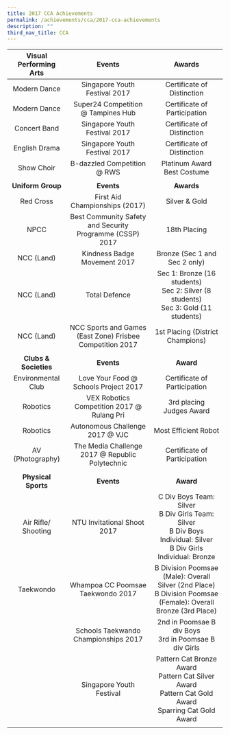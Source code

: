 ```yaml
---
title: 2017 CCA Achievements
permalink: /achievements/cca/2017-cca-achievements
description: ""
third_nav_title: CCA
---
```

| Visual Performing Arts | Events | Awards |
|:---:|:---:|:---:|
| Modern Dance | Singapore Youth Festival 2017 | Certificate of Distinction |
| Modern Dance | Super24 Competition @ Tampines Hub | Certificate of Participation |
| Concert Band | Singapore Youth Festival 2017 | Certificate of Distinction |
| English Drama | Singapore Youth Festival 2017 | Certificate of Distinction |
| Show Choir | B-dazzled Competition @ RWS | Platinum Award<br>Best Costume |
|  |  |  |
| **Uniform Group** | **Events** | **Awards** |
| Red Cross | First Aid Championships (2017) | Silver & Gold |
| NPCC | Best Community Safety and Security Programme (CSSP) 2017 | 18th Placing |
| NCC (Land) | Kindness Badge Movement 2017 | Bronze (Sec 1 and Sec 2 only) |
| NCC (Land) | Total Defence | Sec 1: Bronze (16 students)<br>Sec 2: Silver (8 students)<br>Sec 3: Gold (11 students) |
| NCC (Land) | NCC Sports and Games (East Zone) Frisbee Competition 2017 | 1st Placing (District Champions) |
|  |  |  |
| **Clubs & Societies** | **Events** | **Award** |
| Environmental Club | Love Your Food @ Schools Project 2017 | Certificate of Participation |
| Robotics | VEX Robotics Competition 2017 @ Rulang Pri | 3rd placing<br>Judges Award |
| Robotics | Autonomous Challenge 2017 @ VJC | Most Efficient Robot |
| AV (Photography) | The Media Challenge 2017 @ Republic Polytechnic | Certificate of Participation |
|  |  |  |
| **Physical Sports**| **Events** | **Award** |
| Air Rifle/ Shooting | NTU Invitational Shoot 2017 | C Div Boys Team: Silver<br>B Div Girls Team: Silver<br>B Div Boys Individual: Silver<br>B Div Girls Individual: Bronze |
| Taekwondo | Whampoa CC Poomsae Taekwondo 2017 | B Division Poomsae (Male): Overall Silver (2nd Place)<br>B Division Poomsae (Female): Overall Bronze (3rd Place) |
|  | Schools Taekwando Championships 2017 | 2nd in Poomsae B div Boys<br>3rd in Poomsae B div Girls |
|  | Singapore Youth Festival | Pattern Cat Bronze Award<br>Pattern Cat Silver Award<br>Pattern Cat Gold Award<br>Sparring Cat Gold Award |
| | | |